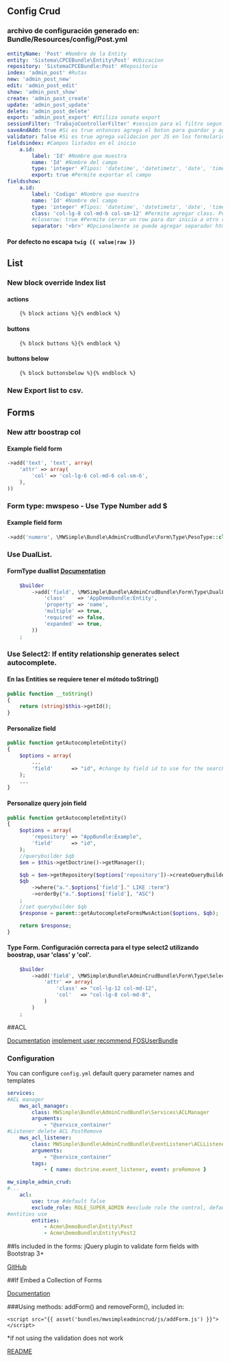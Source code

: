 ## Config Crud

### archivo de configuración generado en: Bundle/Resources/config/Post.yml
```yaml
entityName: 'Post' #Nombre de la Entity
entity: 'Sistema\CPCEBundle\Entity\Post' #Ubicacion
repository: 'SistemaCPCEBundle:Post' #Repositorio
index: 'admin_post' #Rutas
new: 'admin_post_new'
edit: 'admin_post_edit'
show: 'admin_post_show'
create: 'admin_post_create'
update: 'admin_post_update'
delete: 'admin_post_delete'
export: 'admin_post_export' #Utiliza sonata export
sessionFilter: 'TrabajoControllerFilter' #session para el filtro segun la entity
saveAndAdd: true #Si es true entonces agrega el boton para guardar y agregar otro
validator: false #Si es true agrega validacion por JS en los formularios
fieldsindex: #Campos listados en el inicio
    a.id:
        label: 'Id' #Nombre que muestra
        name: 'Id' #Nombre del campo
        type: 'integer' #Tipos: 'datetime', 'datetimetz', 'date', 'time', 'boolean', 'ONE_TO_MANY', 'MANY_TO_MANY', 'string'
        export: true #Permite exportar el campo
fieldsshow:
    a.id:
        label: 'Codigo' #Nombre que muestra
        name: 'Id' #Nombre del campo
        type: 'integer' #Tipos: 'datetime', 'datetimetz', 'date', 'time', 'boolean', 'ONE_TO_MANY', 'MANY_TO_MANY', 'string'
        class: 'col-lg-8 col-md-6 col-sm-12' #Permite agregar class. Por defecto es col-12
        #closerow: true #Permite cerrar un row para dar inicio a otro row (http://getbootstrap.com/)
        separator: '<br>' #Opcionalmente se puede agregar separador html para ONE_TO_MANY || MANY_TO_MANY
```
#### Por defecto no escapa ```twig {{ value|raw }} ```
## List

### New block override Index list
#### actions
```twig
    {% block actions %}{% endblock %}
```
#### buttons
```twig
    {% block buttons %}{% endblock %}
```
#### buttons below
```twig
    {% block buttonsbelow %}{% endblock %}
```

### New Export list to csv.

## Forms

### New attr boostrap col
#### Example field form
```php
->add('text', 'text', array(
    'attr' => array(
        'col' => 'col-lg-6 col-md-6 col-sm-6',
    ),
))
```

### Form type: mwspeso - Use Type Number add $
#### Example field form
```php
->add('numero', \MWSimple\Bundle\AdminCrudBundle\Form\Type\PesoType::class)
```
### Use DualList.
#### FormType duallist [Documentation](http://bootsnipp.com/snippets/featured/bootstrap-dual-list)
```php
    $builder
        ->add('field', \MWSimple\Bundle\AdminCrudBundle\Form\Type\DualListType::class, array(
            'class'    => 'AppDemoBundle:Entity',
            'property' => 'name',
            'multiple' => true,
            'required' => false,
            'expanded' => true,
        ))
    ;
```
### Use Select2: If entity relationship generates select autocomplete.
#### En las Entities se requiere tener el mótodo toString()
```php
public function __toString()
{
    return (string)$this->getId();
}
```
#### Personalize field
```php
public function getAutocompleteEntity()
{
    $options = array(
        ...
        'field'      => "id", #change by field id to use for the search
    );
    ...
}
```
#### Personalize query join field
```php
public function getAutocompleteEntity()
{
    $options = array(
        'repository' => "AppBundle:Example",
        'field'      => "id",
    );
    //querybuilder $qb
    $em = $this->getDoctrine()->getManager();

    $qb = $em->getRepository($options['repository'])->createQueryBuilder('a');
    $qb
        ->where("a.".$options['field']." LIKE :term")
        ->orderBy("a.".$options['field'], "ASC")
    ;
    //set querybuilder $qb
    $response = parent::getAutocompleteFormsMwsAction($options, $qb);

    return $response;
}
```
#### Type Form. Configuración correcta para el type select2 utilizando boostrap, usar 'class' y 'col'.
```php
    $builder
        ->add('field', \MWSimple\Bundle\AdminCrudBundle\Form\Type\Select2entityType::class, array(
            'attr' => array(
                'class' => "col-lg-12 col-md-12",
                'col'   => "col-lg-8 col-md-8",
            )
        )
    ;
```

##ACL

[Documentation](http://symfony.com/doc/2.3/cookbook/security/acl.html)
[implement user recommend FOSUserBundle](https://github.com/FriendsOfSymfony/FOSUserBundle)
### Configuration

You can configure `config.yml` default query parameter names and templates

```yaml
services:
#ACL manager
    mws_acl_manager:
        class: MWSimple\Bundle\AdminCrudBundle\Services\ACLManager
        arguments:
            - "@service_container"
#Listener delete ACL PostRemove
    mws_acl_listener:
        class: MWSimple\Bundle\AdminCrudBundle\EventListener\ACLListener
        arguments:
            - "@service_container"
        tags:
            - { name: doctrine.event_listener, event: preRemove }

mw_simple_admin_crud:
#...
    acl:
        use: true #default false
        exclude_role: ROLE_SUPER_ADMIN #exclude role the control, default false
#entities use
        entities:
            - Acme\DemoBundle\Entity\Post
            - Acme\DemoBundle\Entity\Post2
```

##Is included in the forms: jQuery plugin to validate form fields with Bootstrap 3+

[GitHub](https://github.com/nghuuphuoc/bootstrapvalidator)

##If Embed a Collection of Forms

[Documentation](http://symfony.com/doc/current/cookbook/form/form_collections.html)

###Using methods: addForm() and removeForm(), included in:

```twig
<script src="{{ asset('bundles/mwsimpleadmincrud/js/addForm.js') }}"></script>
```

*if not using the validation does not work

[README](README_EN.md)
